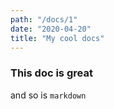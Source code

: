 ```yaml
---
path: "/docs/1"
date: "2020-04-20"
title: "My cool docs"
---
```


### This doc is great

and so is `markdown`
